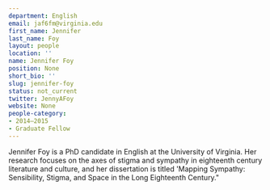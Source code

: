 ```yaml
---
department: English
email: jaf6fm@virginia.edu
first_name: Jennifer
last_name: Foy
layout: people
location: ''
name: Jennifer Foy
position: None
short_bio: ''
slug: jennifer-foy
status: not_current
twitter: JennyAFoy
website: None
people-category:
- 2014–2015
- Graduate Fellow
---
```


Jennifer Foy is a PhD candidate in English at the University of Virginia. Her research focuses on the axes of stigma and sympathy in eighteenth century literature and culture, and her dissertation is titled 'Mapping Sympathy: Sensibility, Stigma, and Space in the Long Eighteenth Century."
